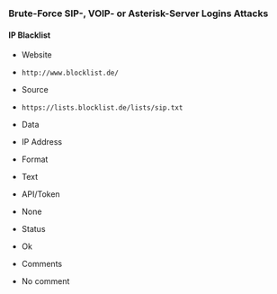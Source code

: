 ### Brute-Force SIP-, VOIP- or Asterisk-Server Logins Attacks

#### IP Blacklist
>
* Website
 - `http://www.blocklist.de/`
* Source
 - `https://lists.blocklist.de/lists/sip.txt`
* Data
 - IP Address
* Format
 - Text
* API/Token
 - None
* Status
 - Ok
* Comments
 - No comment
